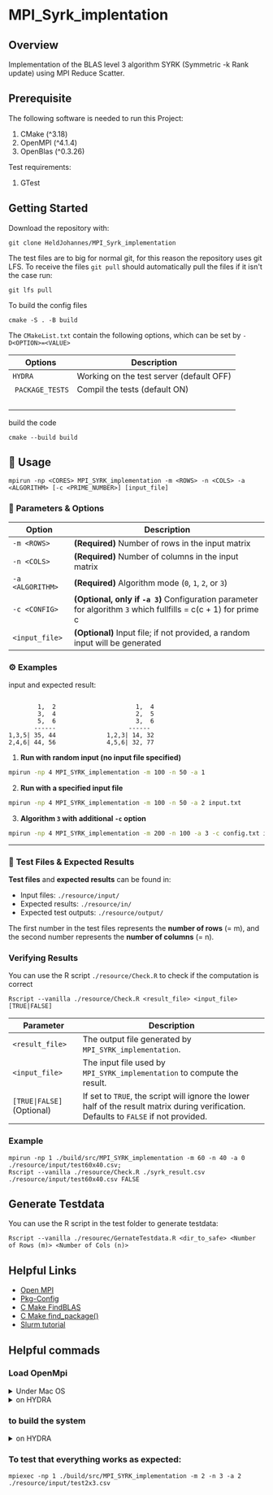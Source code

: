# MPI_Syrk_implentation

## Overview

Implementation of the BLAS level 3 algorithm SYRK (Symmetric -k Rank update) using MPI Reduce Scatter.

## Prerequisite

The following software is needed to run this Project:

1. CMake (^3.18)
2. OpenMPI (^4.1.4) 
3. OpenBlas (^0.3.26)

Test requirements:

1. GTest

## Getting Started

Download the repository with:

```
git clone HeldJohannes/MPI_Syrk_implementation
```

The test files are to big for normal git, for this reason the repository uses git LFS.
To receive the files `git pull` should automatically pull the files if it isn't the case run:

```
git lfs pull
```

To build the config files 

```
cmake -S . -B build
```

The `CMakeList.txt` contain the following options, which can be set by `-D<OPTION>=<VALUE>`

| Options       | Description |
|---------------|-------------|
| `HYDRA`       | Working on the test server (default OFF) |
| `PACKAGE_TESTS` | Compil the tests (default ON) |
| | |

build the code
```
cmake --build build
```

## 📖 Usage

```
mpirun -np <CORES> MPI_SYRK_implementation -m <ROWS> -n <COLS> -a <ALGORITHM> [-c <PRIME_NUMBER>] [input_file]
```

### 🔧 **Parameters & Options**  

| Option               | Description |
|----------------------|-------------|
| `-m <ROWS>`         | **(Required)** Number of rows in the input matrix |
| `-n <COLS>`         | **(Required)** Number of columns in the input matrix |
| `-a <ALGORITHM>`    | **(Required)** Algorithm mode (`0`, `1`, `2`, or `3`) |
| `-c <CONFIG>`       | **(Optional, only if `-a 3`)** Configuration parameter for algorithm `3` which fullfills = c(c + 1) for prime c |
| `<input_file>`      | **(Optional)** Input file; if not provided, a random input will be generated |

### ⚙ **Examples**  

input and expected result:

```
       
        1,  2                      1,  4
        3,  4                      2,  5
        5,  6                      3,  6
       ------                    ------
1,3,5| 35, 44              1,2,3| 14, 32
2,4,6| 44, 56              4,5,6| 32, 77
```

1. **Run with random input (no input file specified)**  
```bash
mpirun -np 4 MPI_SYRK_implementation -m 100 -n 50 -a 1
```

2. **Run with a specified input file**  
```bash
mpirun -np 4 MPI_SYRK_implementation -m 100 -n 50 -a 2 input.txt
```

3. **Algorithm `3` with additional `-c` option**  
```bash
mpirun -np 4 MPI_SYRK_implementation -m 200 -n 100 -a 3 -c config.txt input.txt
```

---

### 📂 **Test Files & Expected Results**  

**Test files** and **expected results** can be found in:  
  - Input files: `./resource/input/`  
  - Expected results: `./resource/in/`  
  - Expected test outputs: `./resource/output/`  

The first number in the test files represents the **number of rows** (= m), and the second number represents the **number of columns** (= n).  


### Verifying Results

You can use the R script `./resource/Check.R` to check if the computation is correct

```
Rscript --vanilla ./resource/Check.R <result_file> <input_file> [TRUE|FALSE]
```

| Parameter       | Description |
|---------------|-------------|
| `<result_file>` | The output file generated by `MPI_SYRK_implementation`. |
| `<input_file>`  | The input file used by `MPI_SYRK_implementation` to compute the result. |
| `[TRUE\|FALSE]` (Optional) | If set to `TRUE`, the script will ignore the lower half of the result matrix during verification. Defaults to `FALSE` if not provided. |

### Example

```
mpirun -np 1 ./build/src/MPI_SYRK_implementation -m 60 -n 40 -a 0 ./resource/input/test60x40.csv;
Rscript --vanilla ./resource/Check.R ./syrk_result.csv ./resource/input/test60x40.csv FALSE
```

## Generate Testdata

You can use the R script in the test folder to generate testdata:

```
Rscript --vanilla ./resourec/GernateTestdata.R <dir_to_safe> <Number of Rows (m)> <Number of Cols (n)>
```

## Helpful Links

- [Open MPI](https://www.jetbrains.com/help/clion/openmpi.html)
- [Pkg-Config](https://people.freedesktop.org/~dbn/pkg-config-guide.html)
- [C Make FindBLAS](https://cmake.org/cmake/help/v3.18/module/FindBLAS.html)
- [C Make find_package()](https://cmake.org/cmake/help/v3.18/command/find_package.html#search-modes)
- [Slurm tutorial](https://www.uibk.ac.at/zid/systeme/hpc-systeme/common/tutorials/slurm-tutorial.html#HDR2_1_1)


## Helpful commads

### Load OpenMpi

<details>
    <summary>Under Mac OS</summary>

    - ### Using `brew`
        - Install

          to install OpenMPI with brew  you can use the following command
          `brew install open-mpi`
</details>

<details>
    <summary>on HYDRA</summary>

    The module mpi has to be loaded every day with:
    ```
    module load mpi/openmpiS
    ```
    The loaded modeles can be checked with:
    ```
    module list
    ```
    To get the current directory path:
    ```
    pwd
    ```
    To add the `blas.pc`to the pkg-config path use the following command in the directory where the file is:
    ```
    export PKG_CONFIG_PATH=$(pwd)
    ```
    to check that the command worked use:
    ```
    echo $PKG_CONFIG_PATH
    ```
    to check that the pkg-config is found by the pkg-config command use:
    ```
    pkg-config --modversion blas
    ```

</details>


### to build the system

<details>
    <summary>on HYDRA</summary>

    ```
    mkdir build
    cd build/
    cmake .. -DHYDRA=ON
    cmake --build .
    ```
</details>


### To test that everything works as expected:

```
mpiexec -np 1 ./build/src/MPI_SYRK_implementation -m 2 -n 3 -a 2 ./resource/input/test2x3.csv
```